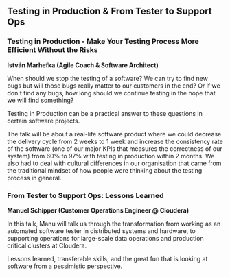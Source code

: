 ## Testing in Production & From Tester to Support Ops

### Testing in Production - Make Your Testing Process More Efficient Without the Risks
__István Marhefka (Agile Coach & Software Architect)__

When should we stop the testing of a software? We can try to find new bugs but will those bugs really matter to our customers in the end? Or if we don't find any bugs, how long should we continue testing in the hope that we will find something?

Testing in Production can be a practical answer to these questions in certain software projects.

The talk will be about a real-life software product where we could decrease the delivery cycle from 2 weeks to 1 week and increase the consistency rate of the software (one of our major KPIs that measures the correctness of our system) from 60% to 97% with testing in production within 2 months. We also had to deal with cultural differences in our organisation that came from the traditional mindset of how people were thinking about the testing process in general.

### From Tester to Support Ops: Lessons Learned
__Manuel Schipper (Customer Operations Engineer @ Cloudera)__

In this talk, Manu will talk us through the transformation from working as an automated software tester in distributed systems and hardware, to supporting operations for large-scale data operations and production critical clusters at Cloudera.

Lessons learned, transferable skills, and the great fun that is looking at software from a pessimistic perspective.
